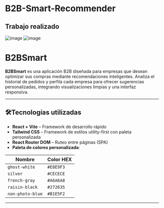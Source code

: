 # B2B-Smart-Recommender
## Trabajo realizado
![image](https://github.com/user-attachments/assets/32b8b09b-214b-4631-be82-1dc4b654f565)
![image](https://github.com/user-attachments/assets/ece8d61d-02ef-454a-b7c8-940d43feb80e)


# B2BSmart

**B2BSmart** es una aplicación B2B diseñada para empresas que desean optimizar sus compras mediante recomendaciones inteligentes. Analiza el historial de pedidos y perfila cada empresa para ofrecer sugerencias personalizadas, integrando visualizaciones limpias y una interfaz responsiva.

---

## 🛠Tecnologías utilizadas

- **React + Vite** – Framework de desarrollo rápido
- **Tailwind CSS** – Framework de estilos utility-first con paleta personalizada
- **React Router DOM** – Ruteo entre páginas (SPA)
- **Paleta de colores personalizada**:

| Nombre             | Color HEX |
|--------------------|-----------|
| `ghost-white`      | `#E8E9F3` |
| `silver`           | `#CECECE` |
| `french-gray`      | `#A6A6A8` |
| `raisin-black`     | `#272635` |
| `non-photo-blue`   | `#B1E5F2` |

---
